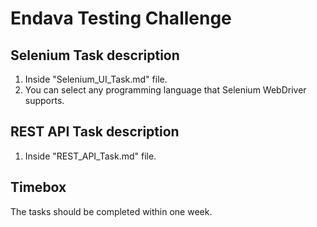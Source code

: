 # Endava Testing Challenge

## Selenium Task description
1) Inside "Selenium_UI_Task.md" file.
2) You can select any programming language that Selenium WebDriver supports.

## REST API Task description
1) Inside "REST_API_Task.md" file.

## Timebox 
The tasks should be completed within one week. 
